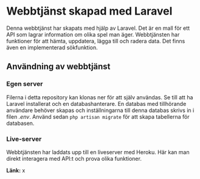 # Webbtjänst skapad med Laravel
Denna webbtjänst har skapats med hjälp av Laravel. Det är en mall för ett API som lagrar information om olika spel man äger.
Webbtjänsten har funktioner för att hämta, uppdatera, lägga till och radera data. Det finns även en implementerad sökfunktion.

## Användning av webbtjänst

### Egen server
Filerna i detta repository kan klonas ner för att själv användas. Se till att ha Laravel installerat och en databashanterare. En databas med tillhörande användare
behöver skapas och inställningarna till denna databas skrivs in i filen *.env*. Använd sedan `php artisan migrate` för att skapa tabellerna för databasen.

### Live-server
Webbtjänsten har laddats upp till en liveserver med Heroku. Här kan man direkt interagera med API:t och prova olika funktioner.

**Länk:** x
